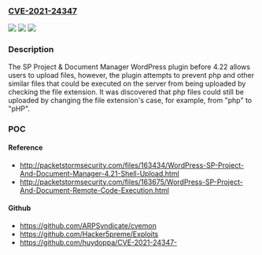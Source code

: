 ### [CVE-2021-24347](https://cve.mitre.org/cgi-bin/cvename.cgi?name=CVE-2021-24347)
![](https://img.shields.io/static/v1?label=Product&message=SP%20Project%20%26%20Document%20Manager&color=blue)
![](https://img.shields.io/static/v1?label=Version&message=4.22%3C%204.22%20&color=brighgreen)
![](https://img.shields.io/static/v1?label=Vulnerability&message=CWE-94%20Improper%20Control%20of%20Generation%20of%20Code%20('Code%20Injection')&color=brighgreen)

### Description

The SP Project & Document Manager WordPress plugin before 4.22 allows users to upload files, however, the plugin attempts to prevent php and other similar files that could be executed on the server from being uploaded by checking the file extension. It was discovered that php files could still be uploaded by changing the file extension's case, for example, from "php" to "pHP".

### POC

#### Reference
- http://packetstormsecurity.com/files/163434/WordPress-SP-Project-And-Document-Manager-4.21-Shell-Upload.html
- http://packetstormsecurity.com/files/163675/WordPress-SP-Project-And-Document-Remote-Code-Execution.html

#### Github
- https://github.com/ARPSyndicate/cvemon
- https://github.com/Hacker5preme/Exploits
- https://github.com/huydoppa/CVE-2021-24347-

